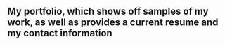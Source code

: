 ## My portfolio, which shows off samples of my work, as well as provides a current resume and my contact information

